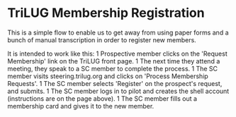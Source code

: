 # TriLUG Membership Registration

This is a simple flow to enable us to get away from using paper forms and a bunch of
manual transcription in order to register new members.

It is intended to work like this:
   1 Prospective member clicks on the 'Request Membership' link on the TriLUG front page.
   1 The next time they attend a meeting, they speak to a SC member to complete the
     process.
   1 The SC member visits steering.trilug.org and clicks on 'Process Membership Requests'.
   1 The SC member selects 'Register' on the prospect's request, and submits.
   1 The SC member logs in to pilot and creates the shell account (instructions are on
     the page above).
   1 The SC member fills out a membership card and gives it to the new member.

